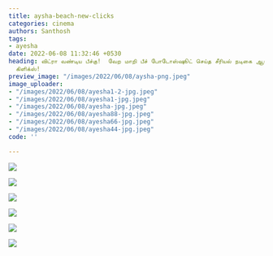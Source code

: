 ```yaml
---
title: aysha-beach-new-clicks
categories: cinema
authors: Santhosh
tags:
- ayesha
date: 2022-06-08 11:32:46 +0530
heading: விட்ரா வண்டிய பீச்கு!  வேற மாறி பீச் போடோஸ்ஷூட் செய்த சீரியல் நடிகை ஆயிஷா
  கிளிக்ஸ்!
preview_image: "/images/2022/06/08/aysha-png.jpeg"
image_uploader:
- "/images/2022/06/08/ayesha1-2-jpg.jpeg"
- "/images/2022/06/08/ayesha1-jpg.jpeg"
- "/images/2022/06/08/ayesha-jpg.jpeg"
- "/images/2022/06/08/ayesha88-jpg.jpeg"
- "/images/2022/06/08/ayesha66-jpg.jpeg"
- "/images/2022/06/08/ayesha44-jpg.jpeg"
code: ''

---
```

![](/images/2022/06/08/ayesha-jpg.jpeg)

![](/images/2022/06/08/ayesha44-jpg.jpeg)

![](/images/2022/06/08/ayesha1-jpg.jpeg)

![](/images/2022/06/08/ayesha66-jpg.jpeg)

![](/images/2022/06/08/ayesha1-2-jpg.jpeg)

![](/images/2022/06/08/ayesha88-jpg.jpeg)
